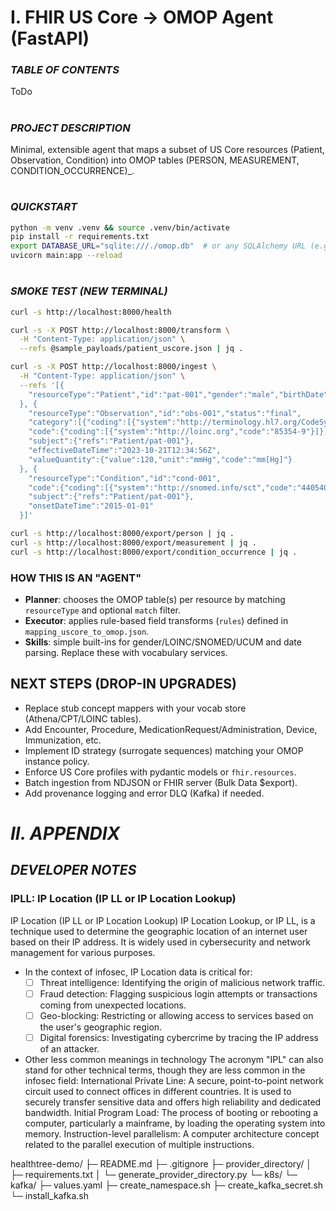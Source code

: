 # I. FHIR US Core → OMOP Agent (FastAPI)
### _TABLE OF CONTENTS_
ToDo
#
### _PROJECT DESCRIPTION_ 
Minimal, extensible agent that maps a subset of US Core resources (Patient, Observation, Condition)
into OMOP tables (PERSON, MEASUREMENT, CONDITION_OCCURRENCE)_.
#
### _QUICKSTART_

```bash
python -m venv .venv && source .venv/bin/activate
pip install -r requirements.txt
export DATABASE_URL="sqlite:///./omop.db"  # or any SQLAlchemy URL (e.g., postgresql+psycopg2://user:pass@host/db)
uvicorn main:app --reload
```
#
### _SMOKE TEST (NEW TERMINAL)_

```bash
curl -s http://localhost:8000/health

curl -s -X POST http://localhost:8000/transform \
  -H "Content-Type: application/json" \
  --refs @sample_payloads/patient_uscore.json | jq .

curl -s -X POST http://localhost:8000/ingest \
  -H "Content-Type: application/json" \
  --refs '[{
    "resourceType":"Patient","id":"pat-001","gender":"male","birthDate":"1977-04-15"
  }, {
    "resourceType":"Observation","id":"obs-001","status":"final",
    "category":[{"coding":[{"system":"http://terminology.hl7.org/CodeSystem/observation-category","code":"vital-signs"}]}],
    "code":{"coding":[{"system":"http://loinc.org","code":"85354-9"}]},
    "subject":{"refs":"Patient/pat-001"},
    "effectiveDateTime":"2023-10-21T12:34:56Z",
    "valueQuantity":{"value":120,"unit":"mmHg","code":"mm[Hg]"}
  }, {
    "resourceType":"Condition","id":"cond-001",
    "code":{"coding":[{"system":"http://snomed.info/sct","code":"44054006"}]},
    "subject":{"refs":"Patient/pat-001"},
    "onsetDateTime":"2015-01-01"
  }]'

curl -s http://localhost:8000/export/person | jq .
curl -s http://localhost:8000/export/measurement | jq .
curl -s http://localhost:8000/export/condition_occurrence | jq .
```

### HOW THIS IS AN "AGENT"

- **Planner**: chooses the OMOP table(s) per resource by matching `resourceType` and optional `match` filter.
- **Executor**: applies rule-based field transforms (`rules`) defined in `mapping_uscore_to_omop.json`.
- **Skills**: simple built-ins for gender/LOINC/SNOMED/UCUM and date parsing. Replace these with vocabulary services.

## NEXT STEPS (DROP-IN UPGRADES)

- Replace stub concept mappers with your vocab store (Athena/CPT/LOINC tables).
- Add Encounter, Procedure, MedicationRequest/Administration, Device, Immunization, etc.
- Implement ID strategy (surrogate sequences) matching your OMOP instance policy.
- Enforce US Core profiles with pydantic models or `fhir.resources`.
- Batch ingestion from NDJSON or FHIR server (Bulk Data $export).
- Add provenance logging and error DLQ (Kafka) if needed.



# _II. APPENDIX_
## _DEVELOPER NOTES_
### IPLL: IP Location (IP LL or IP Location Lookup)
IP Location (IP LL or IP Location Lookup)
IP Location Lookup, or IP LL, is a technique used to determine the geographic location of an internet user based on their IP address. It is widely used in cybersecurity and network management for various purposes. 
- In the context of infosec, IP Location data is critical for: 
  -[ ] Threat intelligence: Identifying the origin of malicious network traffic.
  -[ ] Fraud detection: Flagging suspicious login attempts or transactions coming from unexpected locations.
  -[ ] Geo-blocking: Restricting or allowing access to services based on the user's geographic region.
  -[ ] Digital forensics: Investigating cybercrime by tracing the IP address of an attacker. 

- Other less common meanings in technology 
The acronym "IPL" can also stand for other technical terms, though they are less common in the infosec field:
  International Private Line: A secure, point-to-point network circuit used to connect offices in different countries. It is used to securely transfer sensitive data and offers high reliability and dedicated bandwidth.
  Initial Program Load: The process of booting or rebooting a computer, particularly a mainframe, by loading the operating system into memory.
  Instruction-level parallelism: A computer architecture concept related to the parallel execution of multiple instructions. 


healthtree-demo/
├─ README.md
├─ .gitignore
├─ provider_directory/
│  ├─ requirements.txt
│  └─ generate_provider_directory.py
└─ k8s/
   └─ kafka/
      ├─ values.yaml
      ├─ create_namespace.sh
      ├─ create_kafka_secret.sh
      └─ install_kafka.sh